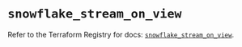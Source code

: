# `snowflake_stream_on_view`

Refer to the Terraform Registry for docs: [`snowflake_stream_on_view`](https://registry.terraform.io/providers/snowflakedb/snowflake/2.2.0/docs/resources/stream_on_view).
